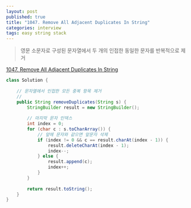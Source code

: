 ```yaml
---
layout: post
published: true
title: "1047. Remove All Adjacent Duplicates In String"
categories: interview
tags: easy string stack
---
```


> 영문 소문자로 구성된 문자열에서 두 개의 인접한 동일한 문자를 반복적으로 제거

[1047. Remove All Adjacent Duplicates In String](https://leetcode.com/problems/remove-all-adjacent-duplicates-in-string/)

```java
class Solution {
    
    // 문자열에서 인접한 모든 중복 항목 제거
    // 
    public String removeDuplicates(String s) {
        StringBuilder result = new StringBuilder();
        
        // 마지막 문자 인덱스
        int index = 0;
        for (char c : s.toCharArray()) {
            // 앞에 문자와 같으면 앞문자 삭제
            if (index != 0 && c == result.charAt(index - 1)) {
                result.deleteCharAt(index - 1);
                index--;
            } else {
                result.append(c);
                index++;
            }
        }
        
        return result.toString();
    }
}
```
